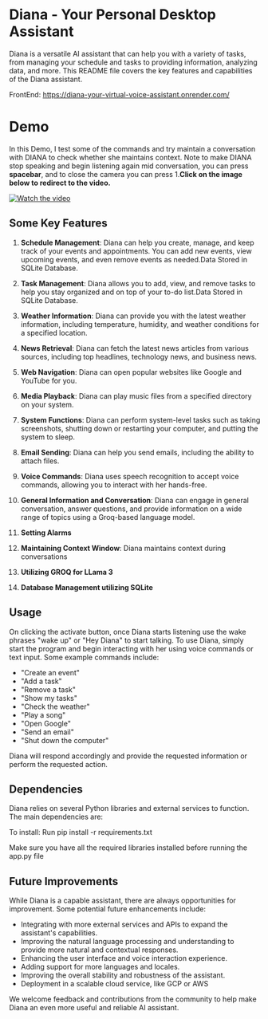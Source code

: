 # Diana - Your Personal Desktop Assistant

Diana is a versatile AI assistant that can help you with a variety of tasks, from managing your schedule and tasks to providing information, analyzing data, and more. This README file covers the key features and capabilities of the Diana assistant.

FrontEnd: https://diana-your-virtual-voice-assistant.onrender.com/

# Demo 
In this Demo, I test some of the commands and try maintain a conversation with DIANA to check whether she maintains context. Note to make DIANA stop speaking and begin listening again mid conversation, you can press **spacebar**, and to close the camera you can press 1.**Click on the image below to redirect to the video.**

[![Watch the video](https://img.youtube.com/vi/qS0f7gFTzlk/maxresdefault.jpg)](https://www.youtube.com/watch?v=qS0f7gFTzlk)


## Some Key Features

1. **Schedule Management**: Diana can help you create, manage, and keep track of your events and appointments. You can add new events, view upcoming events, and even remove events as needed.Data Stored in SQLite Database.

2. **Task Management**: Diana allows you to add, view, and remove tasks to help you stay organized and on top of your to-do list.Data Stored in SQLite Database.

3. **Weather Information**: Diana can provide you with the latest weather information, including temperature, humidity, and weather conditions for a specified location.

4. **News Retrieval**: Diana can fetch the latest news articles from various sources, including top headlines, technology news, and business news.

5. **Web Navigation**: Diana can open popular websites like Google and YouTube for you.

6. **Media Playback**: Diana can play music files from a specified directory on your system.

7. **System Functions**: Diana can perform system-level tasks such as taking screenshots, shutting down or restarting your computer, and putting the system to sleep.

8. **Email Sending**: Diana can help you send emails, including the ability to attach files.

9. **Voice Commands**: Diana uses speech recognition to accept voice commands, allowing you to interact with her hands-free.

10. **General Information and Conversation**: Diana can engage in general conversation, answer questions, and provide information on a wide range of topics using a Groq-based language model.

11. **Setting Alarms**

12. **Maintaining Context Window**: Diana maintains context during conversations

13. **Utilizing GROQ for LLama 3**

14. **Database Management utilizing SQLite**



## Usage
On clicking the activate button, once Diana starts listening use the wake phrases "wake up" or "Hey Diana" to start talking.
To use Diana, simply start the program and begin interacting with her using voice commands or text input. Some example commands include:

- "Create an event"
- "Add a task"
- "Remove a task"
- "Show my tasks"
- "Check the weather"
- "Play a song"
- "Open Google"
- "Send an email"
- "Shut down the computer"

Diana will respond accordingly and provide the requested information or perform the requested action.

## Dependencies

Diana relies on several Python libraries and external services to function. The main dependencies are:

To install:
Run 
pip install -r requirements.txt

Make sure you have all the required libraries installed before running the app.py file

## Future Improvements

While Diana is a capable assistant, there are always opportunities for improvement. Some potential future enhancements include:

- Integrating with more external services and APIs to expand the assistant's capabilities.
- Improving the natural language processing and understanding to provide more natural and contextual responses.
- Enhancing the user interface and voice interaction experience.
- Adding support for more languages and locales.
- Improving the overall stability and robustness of the assistant.
- Deployment in a scalable cloud service, like GCP or AWS

We welcome feedback and contributions from the community to help make Diana an even more useful and reliable AI assistant.
